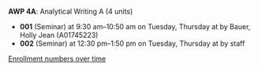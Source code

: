 **AWP 4A**: Analytical Writing A (4 units)

- **001** (Seminar) at 9:30 am–10:50 am on Tuesday, Thursday at   by Bauer, Holly Jean (A01745223)
- **002** (Seminar) at 12:30 pm–1:50 pm on Tuesday, Thursday at   by staff

[Enrollment numbers over time](./AWP4A.tsv)
